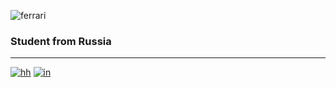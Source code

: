 ![ferrari](http://www.thomas5000.hu/pilot_2014/ferrari_14.png)

### Student from Russia
-------------------------
[![hh](https://img.shields.io/badge/-hh-ffffff?style=flat&logo=)](https://hh.ru/resume/a6b1b5fbff084a07b70039ed1f446751395854)
[![in](https://img.shields.io/badge/-in-ffffff?style=flat&logo=LinkedIn&logoColor=47C5FB)](https://hh.ru/resume/a6b1b5fbff084a07b70039ed1f446751395854)


